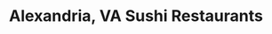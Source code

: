 ---
layout: city
title: Alexandria, VA Sushi Restaurants
permalink: /virginia/alexandria/
stateAbbr: VA
stateName: Virginia
cityName: Alexandria
---